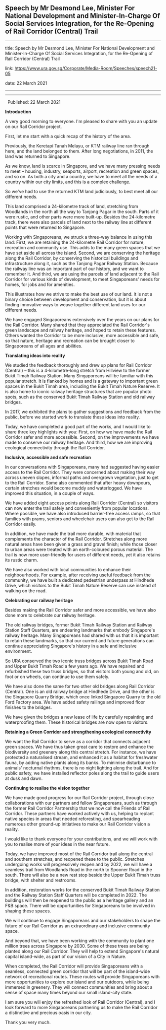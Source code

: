 ## Speech by Mr Desmond Lee, Minister For National Development and Minister-In-Charge Of Social Services Integration, for the Re-Opening of Rail Corridor (Central) Trail
---
title: Speech by Mr Desmond Lee, Minister For National Development and Minister-In-Charge Of Social Services Integration, for the Re-Opening of Rail Corridor (Central) Trail

link: https://www.ura.gov.sg/Corporate/Media-Room/Speeches/speech21-05

date: 22 March 2021

---

----------------------------------------------------------------------------------------------------------------------------------------------------------------------

  Published: 22 March 2021

**Introduction**

A very good morning to everyone. I'm pleased to share with you an update on our Rail Corridor project.

First, let me start with a quick recap of the history of the area.

Previously, the Keretapi Tanah Melayu, or KTM railway line ran through here, and the land belonged to them. After long negotiations, in 2011, the land was returned to Singapore.

As we know, land is scarce in Singapore, and we have many pressing needs to meet – housing, industry, seaports, airport, recreation and green spaces, and so on. As both a city and a country, we have to meet all the needs of a country within our city limits, and this is a complex challenge.

So we've had to use the returned KTM land judiciously, to best meet all our different needs.

This land comprised a 24-kilometre track of land, stretching from Woodlands in the north all the way to Tanjong Pagar in the south. Parts of it were rustic, and other parts were more built-up. Besides the 24-kilometre track, there were also parcels of land next to the railway line at different points that were returned to Singapore.

Working with Singaporeans, we struck a three-way balance in using this land: First, we are retaining the 24-kilometre Rail Corridor for nature, recreation and community use. This adds to the many green spaces that we have set aside all across the island. Second, we are conserving the heritage along the Rail Corridor, by conserving the historical buildings and infrastructure along it, such as the Tanjong Pagar Railway Station. Because the railway line was an important part of our history, and we want to remember it. And third, we are using the parcels of land adjacent to the Rail Corridor for various kinds of development, to meet Singaporeans' needs for homes, for jobs and for amenities.

This illustrates how we strive to make the best use of our land. It is not a binary choice between development and conservation, but it is about finding innovative ways to weave together different land uses for our different needs.

We have engaged Singaporeans extensively over the years on our plans for the Rail Corridor. Many shared that they appreciated the Rail Corridor's green landscape and railway heritage, and hoped to retain these features. Others wanted the Corridor to be more inclusive, more accessible and safe, so that nature, heritage and recreation can be brought closer to Singaporeans of all ages and abilities.

**Translating ideas into reality**

We studied the feedback thoroughly and drew up plans for Rail Corridor (Central) – this is a 4-kilometre-long stretch from Hillview to the former Bukit Timah Railway Station. Many Singaporeans will be familiar with this popular stretch. It is flanked by homes and is a gateway to important green spaces in the Bukit Timah area, including the Bukit Timah Nature Reserve. It is also home to iconic railway heritage structures that are popular photo spots, such as the conserved Bukit Timah Railway Station and old railway bridges.

In 2017, we exhibited the plans to gather suggestions and feedback from the public, before we started work to translate these ideas into reality.

Today, we have completed a good part of the works, and I would like to share three key highlights with you: First, on how we have made the Rail Corridor safer and more accessible. Second, on the improvements we have made to conserve our railway heritage. And third, how we are improving ecological connectivity through the Rail Corridor.

**Inclusive, accessible and safe recreation**

In our conversations with Singaporeans, many had suggested having easier access to the Rail Corridor. They were concerned about making their way across uneven slopes, informal paths and overgrown vegetation, just to get to the Rail Corridor. Some also commented that after heavy downpours, certain stretches would become muddy and waterlogged. We have improved this situation, in a couple of ways.

We have added eight access points along Rail Corridor (Central) so visitors can now enter the trail safely and conveniently from popular locations. Where possible, we have also introduced barrier-free access ramps, so that families with prams, seniors and wheelchair users can also get to the Rail Corridor easily.

In addition, we have made the trail more durable, with material that complements the character of the Rail Corridor. Stretches along more natural areas have been given a grass and gravel finish; while those closer to urban areas were treated with an earth-coloured porous material. The trail is now more user-friendly for users of different needs, yet it also retains its rustic charm.

We have also worked with local communities to enhance their neighbourhoods. For example, after receiving useful feedback from the community, we have built a dedicated pedestrian underpass at Hindhede Drive, which visitors to the Bukit Timah Nature Reserve can use instead of walking on the road.

**Celebrating our railway heritage**

Besides making the Rail Corridor safer and more accessible, we have also done more to celebrate our railway heritage.

The old railway bridges, former Bukit Timah Railway Station and Railway Station Staff Quarters, are endearing landmarks that embody Singapore's railway heritage. Many Singaporeans had shared with us that it is important to retain these landmarks, so that our current and future generations can continue appreciating Singapore's history in a safe and inclusive environment.

So URA conserved the two iconic truss bridges across Bukit Timah Road and Upper Bukit Timah Road a few years ago. We have repaired and refurbished these two truss bridges, so that visitors both young and old, on foot or on wheels, can continue to use them safely.

We have also done the same for two other old bridges along Rail Corridor (Central). One is an old railway bridge at Hindhede Drive, and the other is the Singapore Quarry Bridge, which once linked Singapore Quarry to the old Ford Factory area. We have added safety railings and improved floor finishes to the bridges.

We have given the bridges a new lease of life by carefully repainting and waterproofing them. These historical bridges are now open to visitors.

**Retaining a Green Corridor and strengthening ecological connectivity**

We want the Rail Corridor to serve as a corridor that connects adjacent green spaces. We have thus taken great care to restore and enhance the biodiversity and greenery along this central stretch. For instance, we have protected a naturalised stream, and enhanced it as a habitat for freshwater fauna, by adding native plants along its banks. To minimise disturbance to animals' nocturnal rhythms, there is no night lighting along the trail. And for public safety, we have installed reflector poles along the trail to guide users at dusk and dawn.

**Continuing to realise the vision together**

We have made good progress for our Rail Corridor project, through close collaborations with our partners and fellow Singaporeans, such as through the former Rail Corridor Partnership that we now call the Friends of Rail Corridor. These partners have worked actively with us, helping to replant native species in areas that needed reforesting, and spearheading numerous other ground-up initiatives to make our Rail Corridor vision a reality.

I would like to thank everyone for your contributions, and we will work with you to realise more of your ideas in the near future.

Today, we have improved most of the Rail Corridor trail along the central and southern stretches, and reopened these to the public. Stretches undergoing works will progressively reopen and by 2022, we will have a seamless trail from Woodlands Road in the north to Spooner Road in the south. There will also be a new rest stop beside the Upper Bukit Timah truss bridge, with shelter and restrooms.

In addition, restoration works for the conserved Bukit Timah Railway Station and the Railway Station Staff Quarters will be completed in 2022. The buildings will then be reopened to the public as a heritage gallery and an F&B space. There will be opportunities for Singaporeans to be involved in shaping these spaces.

We will continue to engage Singaporeans and our stakeholders to shape the future of our Rail Corridor as an extraordinary and inclusive community space.

And beyond that, we have been working with the community to plant one million trees across Singapore by 2030. Some of these trees are being planted along our Rail Corridor. They will help to extend Singapore's natural capital island-wide, as part of our vision of a City in Nature.

When completed, the Rail Corridor will provide Singaporeans with a seamless, connected green corridor that will be part of the island-wide network of recreational routes. These routes will provide Singaporeans with more opportunities to explore our island and our outdoors, while being immersed in greenery. They will connect communities and bring about a sense of space many times beyond our small island-city state.

I am sure you will enjoy the refreshed look of Rail Corridor (Central), and I look forward to more Singaporeans partnering us to make the Rail Corridor a distinctive and precious oasis in our city.

Thank you very much.